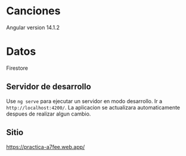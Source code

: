 # Canciones

Angular version 14.1.2

# Datos

Firestore

## Servidor de desarrollo

Use `ng serve` para ejecutar un servidor en modo desarrollo. Ir a `http://localhost:4200/`. La aplicacion se actualizara automaticamente despues de realizar algun cambio.

## Sitio

https://practica-a7fee.web.app/
